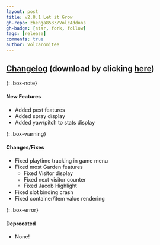 ```yaml
---
layout: post
title: v2.8.1 Let it Grow
gh-repo: zhenga8533/VolcAddons
gh-badge: [star, fork, follow]
tags: [release]
comments: true
author: Volcaronitee
---
```


## [Changelog](https://github.com/zhenga8533/VolcAddons/releases/tag/v2.8.1) (download by clicking [here](https://github.com/zhenga8533/VolcAddons/releases/download/v2.8.1/VolcAddons.zip))

{: .box-note}
#### New Features
- Added pest features
- Added spray display
- Added yaw/pitch to stats display

{: .box-warning}
#### Changes/Fixes
- Fixed playtime tracking in game menu
- Fixed most Garden features
   - Fixed Visitor display
   - Fixed next visitor counter
   - Fixed Jacob Highlight
- Fixed slot binding crash
- Fixed container/item value rendering

{: .box-error}
#### Deprecated
- None!
